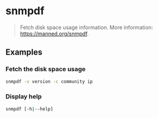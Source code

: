# snmpdf

> Fetch disk space usage information. More information: <https://manned.org/snmpdf>.

## Examples

### Fetch the disk space usage

```bash
snmpdf -v version -c community ip
```

### Display help

```bash
snmpdf [-h|--help]
```
